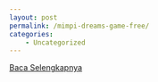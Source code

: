 ```yaml
---
layout: post
permalink: /mimpi-dreams-game-free/
categories:
    - Uncategorized
---
```


[Baca Selengkapnya](/03)